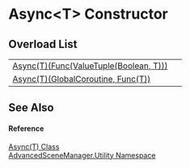 # Async&lt;T&gt; Constructor


## Overload List
<table>
<tr>
<td><a href="M_AdvancedSceneManager_Utility_Async_1__ctor_1">Async(T)(Func(ValueTuple(Boolean, T)))</a></td>
<td> </td></tr>
<tr>
<td><a href="M_AdvancedSceneManager_Utility_Async_1__ctor">Async(T)(GlobalCoroutine, Func(T))</a></td>
<td> </td></tr>
</table>

## See Also


#### Reference
<a href="T_AdvancedSceneManager_Utility_Async_1">Async(T) Class</a>  
<a href="N_AdvancedSceneManager_Utility">AdvancedSceneManager.Utility Namespace</a>  
